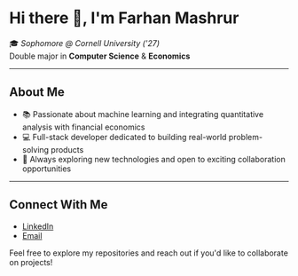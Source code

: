 
# Hi there 👋, I'm **Farhan Mashrur**

🎓 *Sophomore @ Cornell University ('27)*  
Double major in **Computer Science** & **Economics**

---

## About Me

- 📚 Passionate about machine learning and integrating quantitative analysis with financial economics  
- 💻 Full-stack developer dedicated to building real-world problem-solving products  
- 🚀 Always exploring new technologies and open to exciting collaboration opportunities

---

## Connect With Me

- [LinkedIn](https://www.linkedin.com/in/farhanmashrur)
- [Email](mailto:fm454@cornell.edu)

Feel free to explore my repositories and reach out if you'd like to collaborate on projects!
